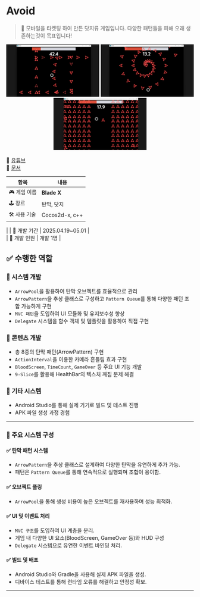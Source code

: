 # Avoid

<aside>

> 📌 모바일을 타켓팅 하여 만든 닷지류 게임입니다. 다양한 패턴들을 피해 오래 생존하는것이 목표입니다!

</aside>

<p align="center">
  <img src="Image/Avoid_1.png" width="250"/>
  <img src="Image/Avoid_2.png" width="250"/>
    <img src="Image/Avoid_3.png" width="250"/>
</p>

🔗 [유튜브](https://www.youtube.com/watch?v=789LNSwjU-s)  
🔗 [문서](https://abaft-yarn-52e.notion.site/Avoid-1e6c32f2552880a88033f40a8fefe495?pvs=74)  

| 항목 | 내용 |
| --- | --- |
| 🎮 게임 이름 | **Blade X** |
| 🕹 장르 | 탄막, 닷지 |
| 🛠 사용 기술 | Cocos2d-x, c++ |
|
| 📅 개발 기간 | 2025.04.19~05.01 |  
| 👥 개발 인원 | 개발 1명 |  

## ✅ 수행한 역할

### 🔹 시스템 개발
- `ArrowPool`을 활용하여 탄막 오브젝트를 효율적으로 관리
- `ArrowPattern`을 추상 클래스로 구성하고 `Pattern Queue`를 통해 다양한 패턴 조합 가능하게 구현
- `MVC 패턴`을 도입하여 UI 모듈화 및 유지보수성 향상
- `Delegate` 시스템을 함수 객체 및 템플릿을 활용하여 직접 구현

### 🔹 콘텐츠 개발
- 총 8종의 탄막 패턴(ArrowPattern) 구현
- `ActionInterval`을 이용한 카메라 흔들림 효과 구현
- `BloodScreen`, `TimeCount`, `GameOver` 등 주요 UI 기능 개발
- `9-Slice`를 활용해 HealthBar의 텍스처 깨짐 문제 해결

### 🔹 기타 시스템
- Android Studio를 통해 실제 기기로 빌드 및 테스트 진행
- APK 파일 생성 과정 경험

---

### 🔹 주요 시스템 구성

#### ✅ 탄막 패턴 시스템
- `ArrowPattern`을 추상 클래스로 설계하여 다양한 탄막을 유연하게 추가 가능.
- 패턴은 `Pattern Queue`를 통해 연속적으로 실행되며 조합이 용이함.

#### ✅ 오브젝트 풀링
- `ArrowPool`을 통해 생성 비용이 높은 오브젝트를 재사용하며 성능 최적화.

#### ✅ UI 및 이벤트 처리
- `MVC 구조`를 도입하여 UI 계층을 분리.
- 게임 내 다양한 UI 요소(BloodScreen, GameOver 등)와 HUD 구성
- `Delegate` 시스템으로 유연한 이벤트 바인딩 처리.

#### ✅ 빌드 및 배포
- Android Studio와 Gradle을 사용해 실제 APK 파일을 생성.
- 디바이스 테스트를 통해 런타임 오류를 해결하고 안정성 확보.

---

